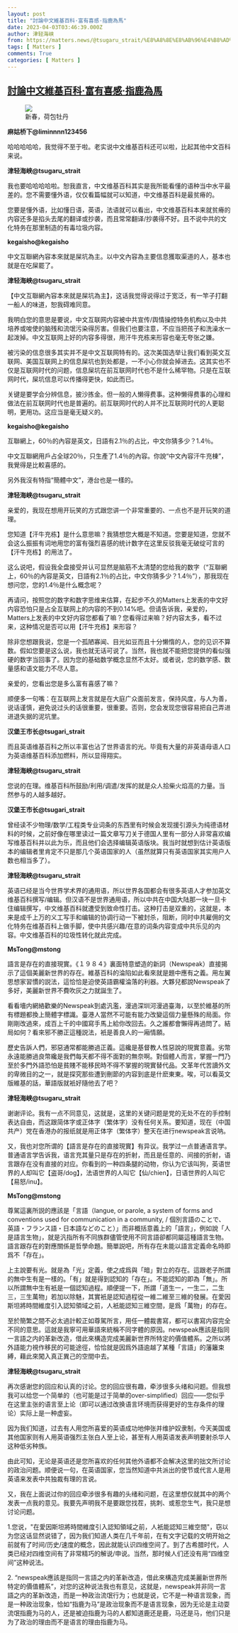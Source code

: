 ```yaml
---
layout: post
title: "討論中文維基百科·富有喜感·指鹿為馬"
date: 2023-04-03T03:46:39.000Z
author: 津轻海峡
from: https://matters.news/@tsugaru_strait/%E8%A8%8E%E8%AB%96%E4%B8%AD%E6%96%87%E7%B6%AD%E5%9F%BA%E7%99%BE%E7%A7%91-%E5%AF%8C%E6%9C%89%E5%96%9C%E6%84%9F-%E6%8C%87%E9%B9%BF%E7%82%BA%E9%A6%AC-bafybeig3briypbnpmc3gggpqlp6zoopluaslkavx4e777gsapi53ianipi
tags: [ Matters ]
comments: True
categories: [ Matters ]
---
```

<!--1680493599000-->
[討論中文維基百科·富有喜感·指鹿為馬](https://matters.news/@tsugaru_strait/%E8%A8%8E%E8%AB%96%E4%B8%AD%E6%96%87%E7%B6%AD%E5%9F%BA%E7%99%BE%E7%A7%91-%E5%AF%8C%E6%9C%89%E5%96%9C%E6%84%9F-%E6%8C%87%E9%B9%BF%E7%82%BA%E9%A6%AC-bafybeig3briypbnpmc3gggpqlp6zoopluaslkavx4e777gsapi53ianipi)
------

<div>
<figure class="image"><img src="https://assets.matters.news/embed/3f891fbe-de47-4164-b332-66fa60f53c19.jpeg" data-asset-id="3f891fbe-de47-4164-b332-66fa60f53c19" referrerpolicy="no-referrer"><figcaption><span>新春，荷包牡丹</span></figcaption></figure><p><strong>麻姑桥下@liminnnn123456</strong></p><p>哈哈哈哈哈，我觉得不至于啦。老实说中文维基百科还可以啦，比起其他中文百科来说。</p><p><strong>津轻海峡@tsugaru_strait</strong></p><p>我也要哈哈哈哈啦。恕我直言，中文维基百科其实是我所能看懂的语种当中水平最差的。您不需要懂外语，仅仅看篇幅就可以知道，中文维基百科是最贫瘠的。</p><p>您要是懂外语，比如懂日语，英语，法语就可以看出，中文维基百科本来就贫瘠的内容还多是掐头去尾的翻译或抄袭，而且常常翻译/抄袭得不好。且不说中共的文化特务在那里制造的有毒垃圾内容。</p><p><strong>kegaisho@kegaisho</strong></p><p>中文互聯網內容本來就是屎坑為主。以中文內容為主要信息獲取渠道的人，基本也就是在吃屎罷了。</p><p><strong>津轻海峡@tsugaru_strait</strong></p><p>【中文互聯網內容本來就是屎坑為主】，这话我觉得说得过于宽泛，有一竿子打翻一船人的味道，恕我碍难同意。</p><p>我明白您的意思是要说，中文互联网内容被中共宣传/舆情操控特务机构以及中共培养或唆使的脑残和流氓污染得厉害。但我们也要注意，不应当把孩子和洗澡水一起泼掉。中文互联网上好的内容多得很，用汗牛充栋来形容也毫无夸张之嫌。</p><p>被污染的信息很多其实并不是中文互联网特有的。这次美国选举让我们看到英文互联网、美国互联网上的信息屎坑也到处都是，一不小心你就会掉进去。这其实也不仅是互联网时代的问题，信息屎坑在前互联网时代也不是什么稀罕物。只是在互联网时代，屎坑信息可以传播得更快，如此而已。</p><p>关键是要学会分辨信息，披沙拣金。但一般的人懒得费事。这种懒得费事的心理和做法在前互联网时代也是普遍的。前互联网时代的人并不比互联网时代的人更聪明，更用功。这应当是毫无疑义的。</p><p><strong>kegaisho@kegaisho</strong></p><p>互聯網上，60％的內容是英文，日語有2.1％的占比，中文你猜多少？1.4％。</p><p>中文互聯網用戶占全球20％，只生產了1.4％的內容。你說“中文內容汗牛充棟”，我覺得是比較喜感的。</p><p>另外我沒有特指“簡體中文”，港台也是一樣的。</p><p><strong>津轻海峡@tsugaru_strait</strong></p><p>亲爱的，我现在想用开玩笑的方式跟您讲一个非常重要的、一点也不是开玩笑的道理。</p><p>您知道【汗牛充栋】是什么意思嘛？我猜想您大概是不知道。您要是知道，您就不会这么振振有词地用您的富有强烈喜感的统计数字在这里反驳我毫无破绽可言的【汗牛充栋】的用法了。</p><p>这么说吧，假设我全盘接受并认可显然是脑筋不太清楚的您给我的数字（“互聯網上，60％的內容是英文，日語有2.1％的占比，中文你猜多少？1.4％”），那我现在想问您，您的1.4％是什么概念呢？</p><p>再请问，按照您的数字和数字思维来估算，在起步不久的Matters上发表的中文好内容恐怕只是占全互联网上的内容的不到0.14%吧。但请告诉我，亲爱的，Matters上发表的中文好内容您都看了嘛？您看得过来嘛？好内容太多，看不过来，这种情况是否可以用【汗牛充栋】来形容？</p><p>除非您想跟我说，您是一个孤陋寡闻、目光如豆而且十分懒惰的人，您的见识不算数。假如您要是这么说，我也就无话可说了。当然，我也就不能把您提供的看似强硬的数字当回事了。因为您的基础数学概念显然不太好。或者说，您的数学感、数量感和语文能力不尽人意。</p><p>亲爱的，您看出您是多么富有喜感了嘛？</p><p>顺便多一句嘴：在互联网上发言就是在大庭广众面前发言，保持风度，与人为善，说话谨慎，避免说过头的话很重要，很重要。否则，您会发现您很容易把自己弄进进退失据的泥坑里。</p><p><strong>汉堡王市长@tsugari_strait</strong></p><p>而且英语维基百科之所以丰富也沾了世界语言的光。毕竟有大量的非英语母语人口为英语维基百科添加燃料，所以显得翔实。</p><p><strong>津轻海峡@tsugaru_strait</strong></p><p>您说的在理。维基百科所鼓励/利用/调遣/发挥的就是众人拾柴火焰高的力量。当然参与的人越多越好。</p><p><strong>汉堡王市长@tsugari_strait</strong></p><p>曾经读不少物理/数学/工程类专业词条的东西里有时候会发现援引源头为纯德语材料的时候，之前好像在哪里读过一篇文章写刀关于德国人里有一部分人非常喜欢编写维基百科并以此为乐，而且他们会选择编辑英语版块。我当时就想到估计英语版本的编辑者里肯定不只是那几个英语国家的人（虽然就算只有英语国家其实用户人数也相当多了）。</p><p><strong>津轻海峡@tsugaru_strait</strong></p><p>英语已经是当今世界学术界的通用语，所以世界各国都会有很多英语人才参加英文维基百科撰写/编辑。但汉语不是世界通用语，所以中共在中国大陆那一块一旦卡住编辑撰写，中文维基百科就遭受到致命性打击。这种打击是双重的，这就是，本来是成千上万的义工写手和编辑的协调行动一下被封杀，阻断，同时中共雇佣的文化特务在维基百科上做手脚，使中共感兴趣/在意的词条内容变成中共乐见的内容。中文维基百科的垃圾性转化就此完成。</p><p><strong>MsTong@mstong</strong></p><p>語言是存在的直接現實。《１９８４》裏面特意塑造的新詞（Newspeak）直接揭示了這個美麗新世界的存在。維基百科的淪陷如此看來就是題中應有之義。用左翼思想家習慣的説法，這恰恰是迫使英語霸權淪落的利器。大夥兒都說Newspeak了多好，美麗新世界不費吹灰之力就誕生了。</p><p>看看墻内網絡歡樂的Newspeak到處汎濫，漫過深圳河漫過臺海，以至於維基的所有標題都換上簡體字標識。臺港人當然不可能有能力改變這個力量懸殊的局面。你剛剛改過來，成百上千的中國寫手馬上給你改回去。久之誰都會懶得再過問了。結局如何？看來邪不勝正這種説法，衹是善良人的一廂情願。</p><p>歷史告訴人們，邪惡通常都能勝過正義。這纔是基督教人性惡說的現實意義。劣幣永遠能勝過良幣纔是我們每天都不得不面對的無奈啊。對個體人而言，掌握一門乃至於多門外語恐怕是貧賤不能移民時不得不掌握的現實替代品。文革年代苦讀外文的卑微目的之一，就是探究那些遭到刪節的内容到底是什麽東東。唉，可以看英文版維基的話，華語版就衹好隨他去了吧？</p><p><strong>津轻海峡@tsugaru_strait</strong></p><p>谢谢评论。我有一点不同意见，这就是，这里的关键问题是党的无处不在的手控制表达自由，而这跟简体字或正体字（繁体字）没有任何关系。要知道，现在（中国共产）党在香港办的报纸就是用正体字（繁体字）整天在进行newspeak言说呐。</p><p>又，我也对您所谓的【語言是存在的直接現實】有异议。我学过一点普通语言学。普通语言学告诉我，语言充其量只是存在的折射，而且是任意的、间接的折射，语言跟存在没有直接的对应。你看到的一种四条腿的动物，你认为它该叫狗，英语世界的人却叫它【盗哥/dog】，法语世界的人叫它【仙/chien】，日语世界的人叫它【易怒/inu】。</p><p><strong>MsTong@mstong</strong></p><p>尊駕這裏所説的應該是「言語（langue, or parole, a system of forms and conventions used for communication in a community, / 個別言語のことで、英語・フランス語・日本語などのこと）」而非概括意義上的「語言」，例如說「人是語言生物」，就是汎指所有不同族群儘管使用不同言語卻都同屬這種語言生物。語言跟存在的對應關係是哲學命題。簡單説吧，所有存在未能以語言定義命名時即爲不「存在」。</p><p>上主說要有光。就是為「光」定義，使之成爲與「暗」對立的存在。這跟老子所謂的無中生有是一樣的。「有」就是得到認知的「存在」。不能認知的即為「無」。所以所謂無中生有衹是一個認知過程。順便提一下，所謂「道生一，一生二，二生三，三生萬物」若加以除魅，其實衹是認知過程從一維二維至三維的發展。在愛因斯坦將時間維度引入認知領域之前，人衹能認知三維空間，是爲「萬物」的存在。</p><p>至於簡繁之間不必太過計較正如尊駕所言，用任一體裁書寫，都可以書寫内容完全不同的意思。這就是我寧可用華語來統稱不同字體的原因。newspeak應該是指同一言語之内的革新改造，借此來構造完成美麗新世界所特定的價值體系。之所以將外語能力視作移民的可能途徑，恰恰就是因爲外語逾越了某種「言語」的藩籬束縛，藉此來闖入真正異己的空間中去。</p><p><strong>津轻海峡@tsugaru_strait</strong></p><p>再次感谢您的回应和认真的讨论。您的回应很有趣，牵涉很多头绪和问题。但我想我可以给您一个简单的（也可能是过于简单的over-simplified）回应——您似乎在这里主张的语言至上论（即可以通过改换语言环境而获得更好的生存条件的理论）实际上是一种虚妄。</p><p>因为我们知道，过去有人用您所喜爱的英语成功地伸张并维护奴隶制，今天美国或其他国家则有人用英语强烈主张白人至上论，甚至有人用英语发表声明要射杀华人这种低劣种族。</p><p>由此可知，无论是英语还是您所喜欢的任何其他外语都不会解决这里的拙文所讨论的政治问题。顺便说一句，在英语国家，您当然知道中共派出的使节或代言人是用英语来发表中共独裁有理的言说。</p><p>又，我在上面说过你的回应牵涉很多有趣的头绪和问题，在这里想仅就其中的两个发表一点我的意见。我要先声明我不是要跟您找茬，挑刺、或惹您生气，我只是想讨论问题。</p><p>1.您说，"在愛因斯坦將時間維度引入認知領域之前，人衹能認知三維空間"，窃以为您这话显然说错了，因为我们知道人类在几千年前，在有文字记载的文明开始之前就有了时间/历史/速度的概念，因此就能认识四维空间了。到了古希腊时代，人类已经对四维空间有了非常精巧的解说/申说。当然，那时候人们还没有用“四维空间”这种说法。</p><p>2. “newspeak應該是指同一言語之内的革新改造，借此來構造完成美麗新世界所特定的價值體系”，对您的这种说法我也有意见，这就是，newspeak并非同一言語之内的革新改造，而是一种政治流氓行为；也就是说，它不是一种语言现象，而是一种政治现象，恰如“指鹿为马”是政治现象而不是语言现象，因为无论是主动耍流氓指鹿为马的人，还是被迫指鹿为马的人都知道鹿还是鹿，马还是马，他们只是为了政治的理由而不是语言的理由指鹿为马。</p><p><br></p>
</div>
